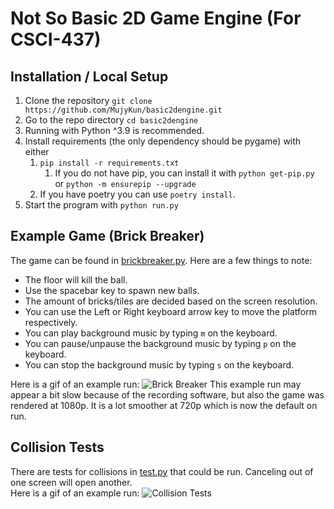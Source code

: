 # Not So Basic 2D Game Engine (For CSCI-437)

## Installation / Local Setup
1) Clone the repository ``git clone https://github.com/MujyKun/basic2dengine.git``
2) Go to the repo directory ``cd basic2dengine``
3) Running with Python ^3.9 is recommended. 
4) Install requirements (the only dependency should be pygame) with either 
   1) ``pip install -r requirements.txt`` 
      1) If you do not have pip, you can install it with ``python get-pip.py`` or ``python -m ensurepip --upgrade``
   2) If you have poetry you can use ``poetry install``.  
5) Start the program with `python run.py`  


## Example Game (Brick Breaker)
The game can be found in [brickbreaker.py](brickbreaker.py). 
Here are a few things to note:
* The floor will kill the ball.
* Use the spacebar key to spawn new balls.
* The amount of bricks/tiles are decided based on the screen resolution.
* You can use the Left or Right keyboard arrow key to move the platform respectively.
* You can play background music by typing `m` on the keyboard.
* You can pause/unpause the background music by typing `p` on the keyboard.
* You can stop the background music by typing `s` on the keyboard.


Here is a gif of an example run:
![Brick Breaker](example_gifs/brick_breaker.gif)
This example run may appear a bit slow because of the recording software, but also the game was rendered at 1080p.
It is a lot smoother at 720p which is now the default on run.

## Collision Tests
There are tests for collisions in [test.py](test.py) that could be run. Canceling out of one screen will open another.  
Here is a gif of an example run:
![Collision Tests](example_gifs/test_collisions.gif)
